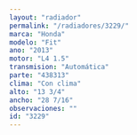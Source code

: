 ```yaml
---
layout: "radiador"
permalink: "/radiadores/3229/"
marca: "Honda"
modelo: "Fit"
ano: "2013"
motor: "L4 1.5"
transmision: "Automática"
parte: "438313"
clima: "Con clima"
alto: "13 3/4"
ancho: "28 7/16"
observaciones: ""
id: "3229"
---
```


